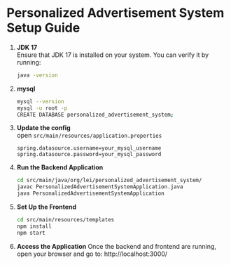 # Personalized Advertisement System Setup Guide

1. **JDK 17**  
   Ensure that JDK 17 is installed on your system. You can verify it by running:
   ```bash
   java -version

2. **mysql**
    ```bash
   mysql --version
   mysql -u root -p
   CREATE DATABASE personalized_advertisement_system;

3. **Update the config**  
  open `src/main/resources/application.properties`
    ```properties
   spring.datasource.username=your_mysql_username
   spring.datasource.password=your_mysql_password

4. **Run the Backend Application**
    ```bash
   cd src/main/java/org/lei/personalized_advertisement_system/
   javac PersonalizedAdvertisementSystemApplication.java
   java PersonalizedAdvertisementSystemApplication

5. **Set Up the Frontend**
   ```bash
   cd src/main/resources/templates
   npm install
   npm start
   
6. **Access the Application**
   Once the backend and frontend are running, open your browser and go to:
   http://localhost:3000/
